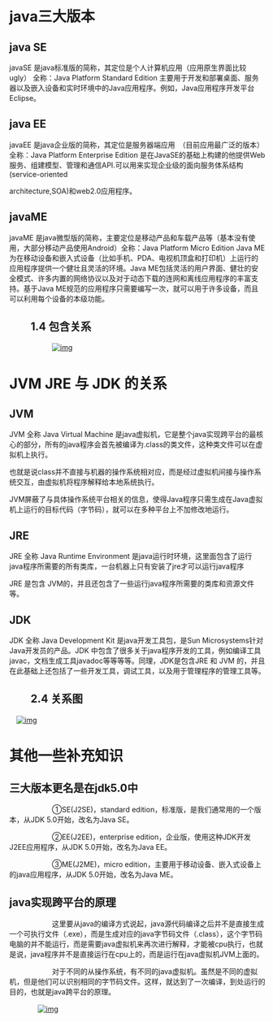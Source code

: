 # java三大版本

## java SE

javaSE 是java标准版的简称，其定位是个人计算机应用（应用原生界面比较ugly） 全称：Java Platform Standard Edition 主要用于开发和部署桌面、服务器以及嵌入设备和实时环境中的Java应用程序。例如，Java应用程序开发平台Eclipse。

##  java EE

javaEE 是java企业版的简称，其定位是服务器端应用　（目前应用最广泛的版本）全称：Java Platform Enterprise Edition 是在JavaSE的基础上构建的他提供Web 服务、组建模型、管理和通信API.可以用来实现企业级的面向服务体系结构(service-oriented 

architecture,SOA)和web2.0应用程序。

## javaME 

javaME 是java微型版的简称，主要定位是移动产品和车载产品等（基本没有使用，大部分移动产品使用Android）全称：Java Platform Micro Edition Java ME为在移动设备和嵌入式设备（比如手机、PDA、电视机顶盒和打印机）上运行的应用程序提供一个健壮且灵活的环境。Java ME包括灵活的用户界面、健壮的安全模式、许多内置的网络协议以及对于动态下载的连网和离线应用程序的丰富支持。基于Java ME规范的应用程序只需要编写一次，就可以用于许多设备，而且可以利用每个设备的本级功能。

## 　　1.4 包含关系

　　　　　　[![img](https://img2018.cnblogs.com/blog/1676271/201904/1676271-20190430121330408-847419857.png)](https://img2018.cnblogs.com/blog/1676271/201904/1676271-20190430121330408-847419857.png)

 

#  JVM JRE 与 JDK 的关系

## JVM 

JVM 全称 Java Virtual Machine 是java虚拟机，它是整个java实现跨平台的最核心的部分，所有的java程序会首先被编译为.class的类文件，这种类文件可以在虚拟机上执行。

也就是说class并不直接与机器的操作系统相对应，而是经过虚拟机间接与操作系统交互，由虚拟机将程序解释给本地系统执行。

JVM屏蔽了与具体操作系统平台相关的信息，使得Java程序只需生成在Java虚拟机上运行的目标代码（字节码），就可以在多种平台上不加修改地运行。

##  JRE 

JRE 全称 Java Runtime Environment 是java运行时环境，这里面包含了运行java程序所需要的所有类库，一台机器上只有安装了jre才可以运行java程序

JRE 是包含 JVM的，并且还包含了一些运行java程序所需要的类库和资源文件等。 

## JDK

JDK 全称 Java Development Kit 是java开发工具包，是Sun Microsystems针对Java开发员的产品。JDK 中包含了很多关于java程序开发的工具，例如编译工具javac，文档生成工具javadoc等等等等。同理，JDK是包含JRE 和 JVM 的，并且在此基础上还包括了一些开发工具，调试工具，以及用于管理程序的管理工具等。 

## 　　2.4 关系图 

　[![img](https://img2018.cnblogs.com/blog/1676271/201904/1676271-20190430122937654-774914274.png)](https://img2018.cnblogs.com/blog/1676271/201904/1676271-20190430122937654-774914274.png)

# 其他一些补充知识

## 三大版本更名是在jdk5.0中　　　

　　　　　　①SE(J2SE)，standard edition，标准版，是我们通常用的一个版本，从JDK 5.0开始，改名为Java SE。

　　　　　　②EE(J2EE)，enterprise edition，企业版，使用这种JDK开发J2EE应用程序，从JDK 5.0开始，改名为Java EE。

　　　　　　③ME(J2ME)，micro edition，主要用于移动设备、嵌入式设备上的java应用程序，从JDK 5.0开始，改名为Java ME。

##  java实现跨平台的原理

　　　　　　这里要从java的编译方式说起，java源代码编译之后并不是直接生成一个可执行文件（.exe），而是生成对应的java字节码文件（.class），这个字节码电脑的并不能运行，而是需要java虚拟机来再次进行解释，才能被cpu执行，也就是说，java程序并不是直接运行在cpu上的，而是运行在java虚拟机JVM上面的。

　　　　　　对于不同的从操作系统，有不同的java虚拟机。虽然是不同的虚拟机，但是他们可以识别相同的字节码文件。这样，就达到了一次编译，到处运行的目的，也就是java跨平台的原理。

　　　　[![img](https://img2018.cnblogs.com/blog/1676271/201904/1676271-20190430124557582-747117888.png)](https://img2018.cnblogs.com/blog/1676271/201904/1676271-20190430124557582-747117888.png)

 
